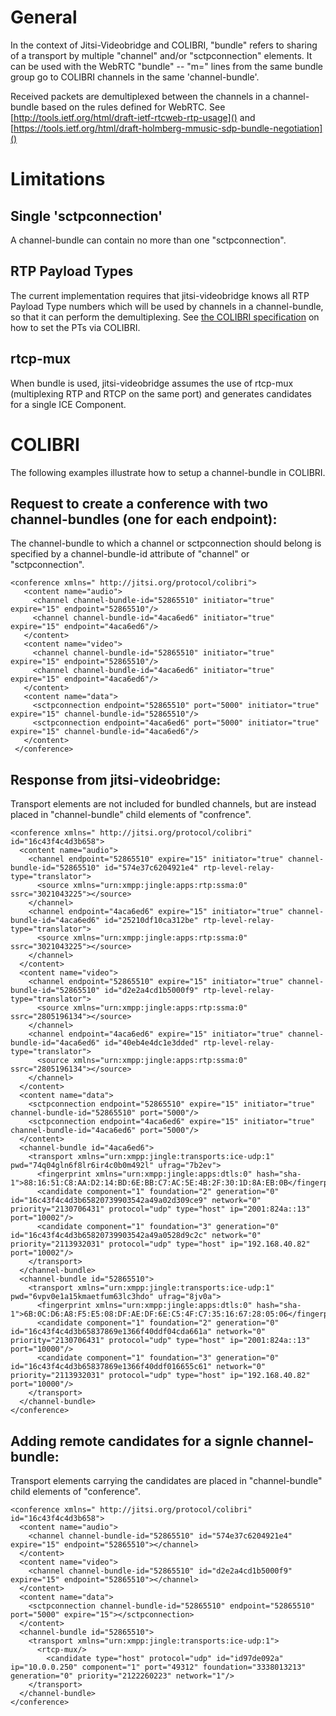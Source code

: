 # General
In the context of Jitsi-Videobridge and COLIBRI, "bundle" refers to sharing of
a transport by multiple "channel" and/or "sctpconnection" elements. It can be
used with the WebRTC "bundle" -- "m=" lines from the same bundle group go to
COLIBRI channels in the same 'channel-bundle'.

Received packets are demultiplexed between the channels in a channel-bundle
based on the rules defined for WebRTC. See 
[http://tools.ietf.org/html/draft-ietf-rtcweb-rtp-usage]() and 
[https://tools.ietf.org/html/draft-holmberg-mmusic-sdp-bundle-negotiation]()

# Limitations

## Single 'sctpconnection'
A channel-bundle can contain no more than one "sctpconnection".

## RTP Payload Types
The current implementation requires that
jitsi-videobridge knows all RTP Payload Type numbers which will be used by
channels in a channel-bundle, so that it can perform the demultiplexing. See
[the COLIBRI specification](http://xmpp.org/extensions/xep-0340.html#usecases-update-payload)
on how to set the PTs via COLIBRI.

## rtcp-mux
When bundle is used, jitsi-videobridge assumes the use of rtcp-mux
(multiplexing RTP and RTCP on the same port) and generates candidates for a
single ICE Component.

# COLIBRI
The following examples illustrate how to setup a channel-bundle in COLIBRI.

## Request to create a conference with two channel-bundles (one for each endpoint):
The channel-bundle to which a channel or sctpconnection should belong is
specified by a channel-bundle-id attribute of "channel" or "sctpconnection".
```
<conference xmlns=" http://jitsi.org/protocol/colibri">
   <content name="audio">
     <channel channel-bundle-id="52865510" initiator="true" expire="15" endpoint="52865510"/>
     <channel channel-bundle-id="4aca6ed6" initiator="true" expire="15" endpoint="4aca6ed6"/>
   </content>
   <content name="video">
     <channel channel-bundle-id="52865510" initiator="true" expire="15" endpoint="52865510"/>
     <channel channel-bundle-id="4aca6ed6" initiator="true" expire="15" endpoint="4aca6ed6"/>
   </content>
   <content name="data">
     <sctpconnection endpoint="52865510" port="5000" initiator="true" expire="15" channel-bundle-id="52865510"/>
     <sctpconnection endpoint="4aca6ed6" port="5000" initiator="true" expire="15" channel-bundle-id="4aca6ed6"/>
   </content>
 </conference>
```

## Response from jitsi-videobridge:
Transport elements are not included for bundled channels, but are instead placed in "channel-bundle" child elements of "confrence".

```
<conference xmlns=" http://jitsi.org/protocol/colibri" id="16c43f4c4d3b658">
  <content name="audio">
    <channel endpoint="52865510" expire="15" initiator="true" channel-bundle-id="52865510" id="574e37c6204921e4" rtp-level-relay-type="translator">
      <source xmlns="urn:xmpp:jingle:apps:rtp:ssma:0" ssrc="3021043225"></source>
    </channel>
    <channel endpoint="4aca6ed6" expire="15" initiator="true" channel-bundle-id="4aca6ed6" id="25210df10ca312be" rtp-level-relay-type="translator">
      <source xmlns="urn:xmpp:jingle:apps:rtp:ssma:0" ssrc="3021043225"></source>
    </channel>
  </content>
  <content name="video">
    <channel endpoint="52865510" expire="15" initiator="true" channel-bundle-id="52865510" id="d2e2a4cd1b5000f9" rtp-level-relay-type="translator">
      <source xmlns="urn:xmpp:jingle:apps:rtp:ssma:0" ssrc="2805196134"></source>
    </channel>
    <channel endpoint="4aca6ed6" expire="15" initiator="true" channel-bundle-id="4aca6ed6" id="40eb4e4dc1e3dded" rtp-level-relay-type="translator">
      <source xmlns="urn:xmpp:jingle:apps:rtp:ssma:0" ssrc="2805196134"></source>
    </channel>
  </content>
  <content name="data">
    <sctpconnection endpoint="52865510" expire="15" initiator="true" channel-bundle-id="52865510" port="5000"/>
    <sctpconnection endpoint="4aca6ed6" expire="15" initiator="true" channel-bundle-id="4aca6ed6" port="5000"/>
  </content>
  <channel-bundle id="4aca6ed6">
    <transport xmlns="urn:xmpp:jingle:transports:ice-udp:1" pwd="74q04gln6f8lr6ir4c0b0m492l" ufrag="7b2ev">
      <fingerprint xmlns="urn:xmpp:jingle:apps:dtls:0" hash="sha-1">88:16:51:C8:AA:D2:14:BD:6E:BB:C7:AC:5E:4B:2F:30:1D:8A:EB:0B</fingerprint>
      <candidate component="1" foundation="2" generation="0" id="16c43f4c4d3b65820739903542a49a02d309ce9" network="0" priority="2130706431" protocol="udp" type="host" ip="2001:824a::13" port="10002"/>
      <candidate component="1" foundation="3" generation="0" id="16c43f4c4d3b65820739903542a49a0528d9c2c" network="0" priority="2113932031" protocol="udp" type="host" ip="192.168.40.82" port="10002"/>
    </transport>
  </channel-bundle>
  <channel-bundle id="52865510">
    <transport xmlns="urn:xmpp:jingle:transports:ice-udp:1" pwd="6vpv0e1a15kmaetfum63lc3hdo" ufrag="8jv0a">
      <fingerprint xmlns="urn:xmpp:jingle:apps:dtls:0" hash="sha-1">6B:0C:D6:A8:F5:E5:08:DF:AE:DF:6E:C5:4F:C7:35:16:67:28:05:06</fingerprint>
      <candidate component="1" foundation="2" generation="0" id="16c43f4c4d3b65837869e1366f40ddf04cda661a" network="0" priority="2130706431" protocol="udp" type="host" ip="2001:824a::13" port="10000"/>
      <candidate component="1" foundation="3" generation="0" id="16c43f4c4d3b65837869e1366f40ddf016655c61" network="0" priority="2113932031" protocol="udp" type="host" ip="192.168.40.82" port="10000"/>
    </transport>
  </channel-bundle>
</conference>
```

## Adding remote candidates for a signle channel-bundle:
Transport elements carrying the candidates are placed in "channel-bundle" child elements of "conference".
```
<conference xmlns=" http://jitsi.org/protocol/colibri" id="16c43f4c4d3b658">
  <content name="audio">
    <channel channel-bundle-id="52865510" id="574e37c6204921e4" expire="15" endpoint="52865510"></channel>
  </content>
  <content name="video">
    <channel channel-bundle-id="52865510" id="d2e2a4cd1b5000f9" expire="15" endpoint="52865510"></channel>
  </content>
  <content name="data">
    <sctpconnection channel-bundle-id="52865510" endpoint="52865510" port="5000" expire="15"></sctpconnection>
  </content>
  <channel-bundle id="52865510">
    <transport xmlns="urn:xmpp:jingle:transports:ice-udp:1">
      <rtcp-mux/>
        <candidate type="host" protocol="udp" id="id97de092a" ip="10.0.0.250" component="1" port="49312" foundation="3338013213" generation="0" priority="2122260223" network="1"/>
    </transport>
  </channel-bundle>
</conference>
```
